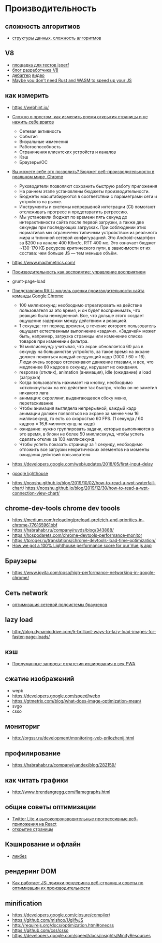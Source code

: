 # Производительность

## сложность алгоритмов

 * [структуры данных, сложность алгоритмов](https://habrahabr.ru/post/310794/)

## V8

 * [площадка для тестов jsperf](https://jsperf.com/popular)
 * [блог разработчика V8](https://mrale.ph/blog/2015/04/12/jsunderhood.html)
 * [дебаггер](https://github.com/mraleph/irhydra) [видео](https://www.youtube.com/watch?v=pycQWDuCBN8)
 * [Maybe you don't need Rust and WASM to speed up your JS](https://mrale.ph/blog/2018/02/03/maybe-you-dont-need-rust-to-speed-up-your-js.html)

##  как измерить

 * https://webhint.io/
 * [Сложно о простом: как измерить время открытия страницы и не нажить себе врагов](https://habrahabr.ru/company/tensor/blog/345434/)
	* Сетевая активность
	* События
	* Визуальные изменения
	* Работоспособность
	* Ограничения клиентских устройств и каналов
	* Кэш
	* Браузеры/ОС
 * [Вы можете себе это позволить? Бюджет веб-производительности в реальном мире, Chrome](https://habrahabr.ru/post/345212/)
    * Руководители позволяют сохранить быструю работу приложения
    * На раннем этапе установлены бюджеты производительности.
    * Бюджеты масштабируются в соответствии с параметрами сети и устройств на рынке.
    * Инструменты и системы непрерывной интеграции (CI) помогают отслеживать прогресс и предотвратить регрессию.
	* Мы установили бюджет по времени пять секунд до интерактивности сайта после первой загрузки, а также две секунды при последующих загрузках. При соблюдении этих нормативов мы ограничены типичным устройством из реального мира и типичной сетевой конфигурацией. Это Android-смартфон за $200 на канале 400 Кбит/с, RTT 400 мс. Это означает бюджет ~130-170 КБ ресурсов критического пути, в зависимости от их состава: чем больше JS — тем меньше объём.
 * https://www.machmetrics.com/
 * [Производительность как восприятие: управление восприятием](https://habrahabr.ru/company/jugru/blog/343922/)
 * grunt-page-load

 * [Представляем RAIL: модель оценки производительности сайта команды Google Chrome](https://habrahabr.ru/post/308026/)
	* 100 миллисекунд: необходимо отреагировать на действие пользователя за это время, и он будет воспринимать, что реакция была немедленной. Все, что дольше этого создает ощущение  задержки между действием и реакцией.
	* 1 секунда: тот период времени, в течение которого пользователь ощущает естественным выполнение «задачи». «Задачей» может быть, например, загрузка страницы или изменение списка  товаров при изменении фильтра.
	* 16 миллисекунд: учитывая, что экран обновляется 60 раз в секунду на большинстве устройств, за такое время на экране должен появиться каждый следующий кадр (1000 / 60 = 16). Люди  очень хорошо отслеживают движение глазами, и все, что медленнее 60 кадров в секунду, нарушает их ожидания.
	* response (отклик), animation (анимация), idle (ожидание) и load (загрузка)
	* Когда пользователь нажимает на кнопку, необходимо «откликнуться» на его действие так быстро, чтобы он не заметил никакого лага
	* анимация: скроллинг, выдвигающееся сбоку меню, перетаскивание
	* Чтобы анимация выглядела непрерывной, каждый кадр анимации должен появляться на экране за менее чем 16 миллисекунд, то есть со скоростью 60 FPS. (1 секунда / 60 кадров = 16,6 миллисекунд на кадр)
	* ожидание: нужно группировать задачи, которые выполняются в это время, в блоки не более 50 миллисекунд, чтобы успеть сделать отклик за 100 миллисекунд
	* Чтобы успеть показать страницу за 1 секунду, необходимо отложить все загрузки некритических элементов на моменты ожидания действий пользователя
 * https://developers.google.com/web/updates/2018/05/first-input-delay
 * [google lighthouse](https://developers.google.com/web/updates/2018/05/lighthouse)
 * https://nooshu.github.io/blog/2019/10/02/how-to-read-a-wpt-waterfall-chart/ https://nooshu.github.io/blog/2019/12/30/how-to-read-a-wpt-connection-view-chart/

##  chrome-dev-tools chrome dev toools

 * https://medium.com/reloading/preload-prefetch-and-priorities-in-chrome-776165961bbf
 * https://habrahabr.ru/company/ruvds/blog/343888/
 * https://hospodarets.com/chrome-devtools-performance-monitor
 * https://tproger.ru/translations/chrome-devtools-load-time-optimization/
 * [How we got a 100% Lighthouse performance score for our Vue.js app](https://checklyhq.com/blog/2018/08/how-we-got-a-100-lighthouse-performance-score-for-our-vue.js-app/)

## Браузеры

 * https://www.igvita.com/posa/high-performance-networking-in-google-chrome/

## Сеть network

 * [оптимизация сетевой подсистемы браузеров](https://habr.com/company/ruvds/blog/354070/)

##  lazy load

 * http://blog.dynamicdrive.com/5-brilliant-ways-to-lazy-load-images-for-faster-page-loads/

## кэш

 * [Продуманные запросы: стратегии кэширования в век PWA](https://habr.com/ru/company/ruvds/blog/478326/)

##  сжатие изображений

 * wepb
 * https://developers.google.com/speed/webp
 * https://gtmetrix.com/blog/what-does-image-optimization-mean/
 * svgo
 * csso

##  мониториг

 * http://prgssr.ru/development/monitoring-veb-prilozhenij.html

##  профилирование

 * https://habrahabr.ru/company/yandex/blog/282159/

##  как читать графики

 * http://www.brendangregg.com/flamegraphs.html

##  общие советы оптимизации

 * [Twitter Lite и высокопроизводительные прогрессивные веб-приложения на React](https://habrahabr.ru/post/327494/)
 * [открытие страницы](https://habr.com/post/274129/)

## Кэширование и офлайн

 * [ликбез](https://habr.com/post/274129/)

##  рендеринг DOM

 * [Как работает JS: движки рендеринга веб-страниц и советы по оптимизации их производительности](https://habrahabr.ru/company/ruvds/blog/351802/)

##  minification

 * https://developers.google.com/closure/compiler/
 * https://github.com/mishoo/UglifyJS
 * http://requirejs.org/docs/optimization.html#onecss
 * https://github.com/css/csso
 * https://developers.google.com/speed/docs/insights/MinifyResources

